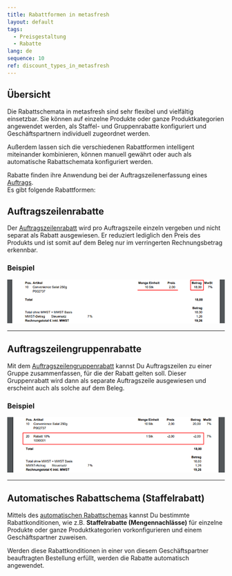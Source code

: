 ```yaml
---
title: Rabattformen in metasfresh
layout: default
tags:
  - Preisgestaltung
  - Rabatte
lang: de
sequence: 10
ref: discount_types_in_metasfresh
---
```


## Übersicht
Die Rabattschemata in metasfresh sind sehr flexibel und vielfältig einsetzbar. Sie können auf einzelne Produkte oder ganze Produktkategorien angewendet werden, als Staffel- und Gruppenrabatte konfiguriert und Geschäftspartnern individuell zugeordnet werden.

Außerdem lassen sich die verschiedenen Rabattformen intelligent miteinander kombinieren, können manuell gewährt oder auch als automatische Rabattschemata konfiguriert werden.

Rabatte finden ihre Anwendung bei der Auftragszeilenerfassung eines [Auftrags](Auftrag_erfassen).<br>
Es gibt folgende Rabattformen:

## Auftragszeilenrabatte
Der [Auftragszeilenrabatt](Auftragszeilenrabatt) wird pro Auftragszeile einzeln vergeben und nicht separat als Rabatt ausgewiesen. Er reduziert lediglich den Preis des Produkts und ist somit auf dem Beleg nur im verringerten Rechnungsbetrag erkennbar.

### Beispiel
![](assets/Auftragszeilenrabatt.png)

---

## Auftragszeilengruppenrabatte
Mit dem [Auftragszeilengruppenrabatt](Auftragszeilengruppenrabatt) kannst Du Auftragszeilen zu einer Gruppe zusammenfassen, für die der Rabatt gelten soll. Dieser Gruppenrabatt wird dann als separate Auftragszeile ausgewiesen und erscheint auch als solche auf dem Beleg.

### Beispiel
![](assets/Auftragszeilengruppenrabatt.png)

---

## Automatisches Rabattschema (Staffelrabatt)
Mittels des [automatischen Rabattschemas](Automatisches_Rabattschema) kannst Du bestimmte Rabattkonditionen, wie z.B. **Staffelrabatte (Mengennachlässe)** für einzelne Produkte oder ganze Produktkategorien vorkonfigurieren und einem Geschäftspartner zuweisen.

Werden diese Rabattkonditionen in einer von diesem Geschäftspartner beauftragten Bestellung erfüllt, werden die Rabatte automatisch angewendet.
